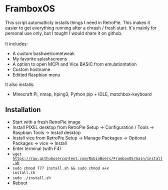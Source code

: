 # FramboxOS

This script automatticly installs things I need in RetroPie. This makes it easier to get everything running after a chrash / fresh start. It's mainly for personal use only, but I tought I would share it on github.<br><br>
It includes:

- A custom bashwelcometweak
- My favorite splashscreens
- A option to open MCPI and Vice BASIC from emulationtation
- Custom hostname
- Editted Raspbian menu

It also installs:

- Minecraft Pi, nmap, hping3, Python pip + IDLE, matchbox-keyboard

## Installation

- Start with a fresh RetroPie image
- Install PIXEL desktop from RetroPie Setup -> Configuration / Tools -> Raspbian Tools -> Install desktop
- Install vice from RetroPie Setup -> Manage Packages -> Optional Packages -> vice -> Install
- Enter terminal (with F4)
- <code>wget https://raw.githubusercontent.com/RobinBoers/FramboxOS/main/install.sh</code>
- <code>sudo chmod 777 install.sh && sudo chmod a+x install.sh</code>
- <code>sudo ./install.sh</code>
- Reboot

